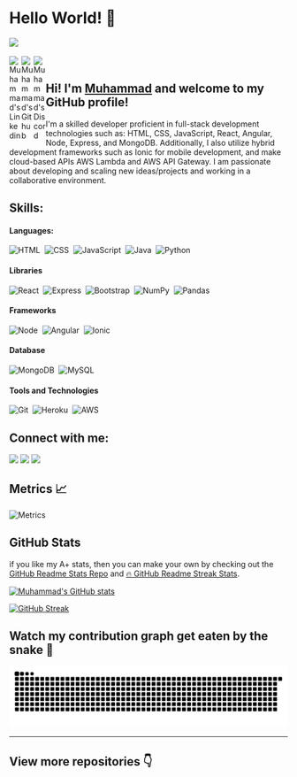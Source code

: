 # Hello World! 👋

<!-- <img alt="VISITORS" src="https://komarev.com/ghpvc/?username=alihxn23&style=flat&labelColor=red&logo=github&label=PROFILE+VIEWS&color=71caeb"/> -->

![](https://komarev.com/ghpvc/?username=alihxn23&label=PROFILE+VIEWS&color=71caeb&style=flat-square&labelColor=red&logo=github)

<a href="https://www.linkedin.com/in/alihxn23/">
  <img align="left" alt="Muhammad's Linkedin" width="22px" src="https://cdn.jsdelivr.net/npm/simple-icons@v3/icons/linkedin.svg" />
</a>
<a href="https://github.com/alihxn23">
  <img align="left" alt="Muhammad's Github" width="22px" src="https://cdn.jsdelivr.net/npm/simple-icons@v3/icons/github.svg" />
</a>
<a href="https://discordapp.com/users/887374732264095834">
  <img align="left" alt="Muhammad's Discord" width="22px" src="https://cdn.jsdelivr.net/npm/simple-icons@v3/icons/discord.svg" />
</a>  
<br />

## Hi! I'm [**Muhammad**](https://www.linkedin.com/in/alihxn23/) and welcome to my GitHub profile!

I'm a skilled developer proficient in full-stack development technologies such as: HTML, CSS, JavaScript, React, Angular, Node, Express, and MongoDB. Additionally, I also utilize hybrid development frameworks such as Ionic for mobile development, and make cloud-based APIs AWS Lambda and AWS API Gateway. I am passionate about developing and scaling new ideas/projects and working in a collaborative environment.

## Skills:

#### Languages:

![HTML](https://img.shields.io/badge/HTML-E34F26?style=for-the-badge&logo=HTML5&logoColor=white)&nbsp;
![CSS](https://img.shields.io/badge/CSS-1572B6?style=for-the-badge&logo=CSS3&logoColor=white)&nbsp;
![JavaScript](https://img.shields.io/badge/JavaScript-F0DB4F?style=for-the-badge&logo=JavaScript&logoColor=323330)&nbsp;
![Java](https://img.shields.io/badge/Java-f89820?style=for-the-badge&logo=java&logoColor=white)&nbsp;
![Python](https://img.shields.io/badge/Python-3776AB?style=for-the-badge&logo=python&logoColor=white)&nbsp;

#### Libraries

![React](https://img.shields.io/badge/React-61DAFB?style=for-the-badge&logo=React&logoColor=black)&nbsp;
![Express](https://img.shields.io/badge/Express-ececec?style=for-the-badge&logo=Express&logoColor=black)&nbsp;
![Bootstrap](https://img.shields.io/badge/Bootstrap-7952B3?style=for-the-badge&logo=Bootstrap&logoColor=white)&nbsp;
![NumPy](https://img.shields.io/badge/numpy-%23013243.svg?style=for-the-badge&logo=numpy&logoColor=white)&nbsp;
![Pandas](https://img.shields.io/badge/pandas-%23150458.svg?style=for-the-badge&logo=pandas&logoColor=white)&nbsp;

#### Frameworks

![Node](https://img.shields.io/badge/Node.JS-339933?style=for-the-badge&logo=Node.js&logoColor=black)&nbsp;
![Angular](https://img.shields.io/badge/Angular-DD0031?style=for-the-badge&logo=Angular&logoColor=white)&nbsp;
![Ionic](https://img.shields.io/badge/Ionic-3880FF?style=for-the-badge&logo=Ionic&logoColor=white)&nbsp;

#### Database

![MongoDB](https://img.shields.io/badge/MongoDB-47A248?style=for-the-badge&logo=mongoDB&logoColor=white)&nbsp;
![MySQL](https://img.shields.io/badge/MySQL-00000F?style=for-the-badge&logo=mysql&logoColor=white)&nbsp;

#### Tools and Technologies

![Git](https://img.shields.io/badge/GIT-E44C30?style=for-the-badge&logo=git&logoColor=white)&nbsp;
![Heroku](https://img.shields.io/badge/Heroku-430098?style=for-the-badge&logo=Heroku&logoColor=white)&nbsp;
![AWS](https://img.shields.io/badge/Amazon_AWS-232F3E?style=for-the-badge&logo=amazon-aws&logoColor=orange)&nbsp;

## Connect with me:

<p align = "center">

[<img src ="https://img.shields.io/badge/website-%23.svg?&style=for-the-badge&logo=www&logoColor=white%22&color=black">](https://alihxn23.github.io)
[<img src="https://img.shields.io/badge/linkedin-%2312100E.svg?&style=for-the-badge&logo=linkedin&logoColor=white&color=black" />](https://www.linkedin.com/in/alihxn23/)
[<img src="https://img.shields.io/badge/Discord-%2312100E.svg?&style=for-the-badge&logo=Discord&logoColor=white&color=black" />](https://discordapp.com/users/887374732264095834)

</p>

## Metrics 📈
![Metrics](https://metrics.lecoq.io/alihxn23?template=classic&languages=1&isocalendar=1&repositories=1&activity=1&achievements=1&base.indepth=false&base.hireable=false&repositories=100&repositories.batch=100&repositories.forks=false&repositories.affiliations=owner&isocalendar.duration=full-year&languages.limit=8&languages.threshold=0%25&languages.other=false&languages.colors=github&languages.sections=most-used&languages.indepth=false&languages.analysis.timeout=15&languages.categories=markup%2C%20programming&languages.recent.categories=markup%2C%20programming&languages.recent.load=300&languages.recent.days=14&activity.limit=3&activity.load=300&activity.days=14&activity.visibility=all&activity.timestamps=false&activity.filter=all&achievements.threshold=C&achievements.secrets=true&achievements.display=detailed&achievements.limit=0&repositories.pinned=0&config.timezone=America%2FChicago)



## GitHub Stats

if you like my A+ stats, then you can make your own by checking out the [GitHub Readme Stats Repo](https://github.com/anuraghazra/github-readme-stats) and [🔥 GitHub Readme Streak Stats](https://github-readme-streak-stats.herokuapp.com/demo/).

[![Muhammad's GitHub stats](https://github-readme-stats.vercel.app/api?username=alihxn23&show_icons=true&theme=prussian)](https://github.com/anuraghazra/github-readme-stats)

[![GitHub Streak](http://github-readme-streak-stats.herokuapp.com?user=alihxn23&theme=prussian)](https://git.io/streak-stats)

## Watch my contribution graph get eaten by the snake 🐍

<picture>
  <source media="(prefers-color-scheme: dark)" srcset="https://raw.githubusercontent.com/alihxn23/alihxn23/output/github-contribution-grid-snake-dark.svg" />
  <source media="(prefers-color-scheme: light)" srcset="https://raw.githubusercontent.com/alihxn23/alihxn23/output/github-contribution-grid-snake.svg"/>
  <img alt="github-snake" src="https://raw.githubusercontent.com/alihxn23/alihxn23/output/github-contribution-grid-snake.svg" />
</picture>


<!-- #### IDEs

![Eclipse](https://img.shields.io/badge/Eclipse-FE7A16.svg?style=for-the-badge&logo=Eclipse&logoColor=white)&nbsp;
![Jupyter Notebook](https://img.shields.io/badge/jupyter-%23FA0F00.svg?style=for-the-badge&logo=jupyter&logoColor=white)&nbsp;
![PyCharm](https://img.shields.io/badge/pycharm-143?style=for-the-badge&logo=pycharm&logoColor=black&color=black&labelColor=green)&nbsp;
![Visual Studio Code](https://img.shields.io/badge/Visual%20Studio%20Code-0078d7.svg?style=for-the-badge&logo=visual-studio-code&logoColor=white)&nbsp;
![Vim](https://img.shields.io/badge/VIM-%2311AB00.svg?style=for-the-badge&logo=vim&logoColor=white)&nbsp; -->

<!--
**alihxn23/alihxn23** is a ✨ _special_ ✨ repository because its `README.md` (this file) appears on your GitHub profile.

Here are some ideas to get you started:

- 🔭 I’m currently working on ...
- 🌱 I’m currently learning ...
- 👯 I’m looking to collaborate on ...
- 🤔 I’m looking for help with ...
- 💬 Ask me about ...
- 📫 How to reach me: ...
- 😄 Pronouns: ...
- ⚡ Fun fact: ...
-->

---

## View more repositories 👇
